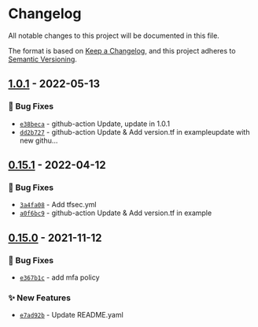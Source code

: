 # Changelog
All notable changes to this project will be documented in this file.

The format is based on [Keep a Changelog](https://keepachangelog.com/en/1.0.0/),
and this project adheres to [Semantic Versioning](https://semver.org/spec/v2.0.0.html).

## [1.0.1] - 2022-05-13
### :bug: Bug Fixes
- [`e38beca`](https://github.com/clouddrove/terraform-aws-mfa/commit/e38beca46802efddd61a86d60f742b06604585f3) - github-action Update, update in 1.0.1
- [`dd2b727`](https://github.com/clouddrove/terraform-aws-mfa/commit/dd2b727fcb7591fa4f64232fff371566ac4571f1) - github-action Update & Add version.tf in exampleupdate with new githu…


## [0.15.1] - 2022-04-12
### :bug: Bug Fixes
- [`3a4fa08`](https://github.com/clouddrove/terraform-aws-mfa/commit/3a4fa0857b248b40b37a38d151e9208c0e1bb4a2) - Add tfsec.yml
- [`a0f6bc9`](https://github.com/clouddrove/terraform-aws-mfa/commit/a0f6bc9e68f7a76fe76eae0fe18129e0024d2cbc) - github-action Update & Add version.tf in example


## [0.15.0] - 2021-11-12
### :bug: Bug Fixes
- [`e367b1c`](https://github.com/clouddrove/terraform-aws-mfa/commit/e367b1c4c81274cd8d1f2fba0d0617f8b7baaddb) - add mfa policy

### :sparkles: New Features
- [`e7ad92b`](https://github.com/clouddrove/terraform-aws-mfa/commit/e7ad92b84248b8d72ff6e1de6c3434e4320ed3a5) - Update README.yaml



[0.12.0]: https://github.com/clouddrove/terraform-aws-efs/compare/0.12.0...master
[0.14.0]: https://github.com/clouddrove/terraform-aws-efs/compare/0.14.0...master
[0.15.0]: https://github.com/clouddrove/terraform-aws-efs/compare/0.15.0...master
[0.15.1]: https://github.com/clouddrove/terraform-aws-efs/compare/0.15.1...master
[1.0.1]: https://github.com/clouddrove/terraform-aws-efs/compare/1.0.1...master
[1.0.2]: https://github.com/clouddrove/terraform-aws-efs/compare/1.0.2...master
[1.0.3]: https://github.com/clouddrove/terraform-aws-efs/compare/1.0.3...master
[1.3.0]: https://github.com/clouddrove/terraform-aws-efs/compare/1.3.0...master
[1.3.1]: https://github.com/clouddrove/terraform-aws-efs/compare/1.3.1...master
